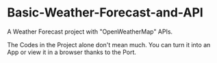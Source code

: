 # Basic-Weather-Forecast-and-API
A Weather Forecast project with "OpenWeatherMap" APIs.

The Codes in the Project alone don't mean much. You can turn it into an App or view it in a browser thanks to the Port.
